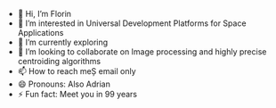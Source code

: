 - 👋 Hi, I’m Florin
- 👀 I’m interested in Universal Development Platforms for Space Applications 
- 🌱 I’m currently exploring
- 💞️ I’m looking to collaborate on Image processing and highly precise centroiding algorithms
- 📫 How to reach meȘ email only
- 😄 Pronouns: Also Adrian
- ⚡ Fun fact: Meet you in 99 years

<!---
fapopescu/fapopescu is a ✨ special ✨ repository because its `README.md` (this file) appears on your GitHub profile.
You can click the Preview link to take a look at your changes.
--->
